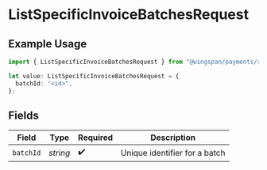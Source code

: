 # ListSpecificInvoiceBatchesRequest

## Example Usage

```typescript
import { ListSpecificInvoiceBatchesRequest } from "@wingspan/payments/sdk/models/operations";

let value: ListSpecificInvoiceBatchesRequest = {
  batchId: "<id>",
};
```

## Fields

| Field                         | Type                          | Required                      | Description                   |
| ----------------------------- | ----------------------------- | ----------------------------- | ----------------------------- |
| `batchId`                     | *string*                      | :heavy_check_mark:            | Unique identifier for a batch |